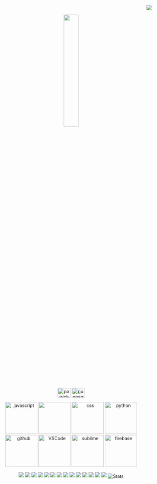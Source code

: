 <p align="right">
  <a href="#">
      <img src="http://estruyf-github.azurewebsites.net/api/VisitorHit?user=shpatrickguo&repo=github-visitors-badge&countColor=%237B1E7A" />
   </a>
</p>


<p align="center">
  <img src="https://media.giphy.com/media/3Q2hJ4FLN1UvS/giphy.gif" width=30%>
  <br>
  <a href="https://linkedin.com/in/patrickguo" target="blank"><img align="center" src="https://cdn.jsdelivr.net/npm/simple-icons@3.0.1/icons/linkedin.svg" alt="patrickguo" height="30" width="40" /></a>
  <a href="https://fb.com/guopatrick" target="blank"><img align="center" src="https://cdn.jsdelivr.net/npm/simple-icons@3.0.1/icons/facebook.svg" alt="guopatrick" height="30" width="40" /></a>
</p>

<p align="center">
  <img alt="javascript" src="https://media3.giphy.com/media/ln7z2eWriiQAllfVcn/200w.webp" width="100">
  <img alt-"html5" src="https://media.giphy.com/media/XAxylRMCdpbEWUAvr8/giphy.gif" width="100">
  <img alt="css" src="https://media.giphy.com/media/fsEaZldNC8A1PJ3mwp/giphy.gif" width="100">
  <img alt="python" src="https://i.giphy.com/media/LMt9638dO8dftAjtco/200.webp" width="100">
  <img alt="github" src="https://i.giphy.com/media/KzJkzjggfGN5Py6nkT/200.webp" width="100">
  <img alt="VSCode" src="https://i.giphy.com/media/IdyAQJVN2kVPNUrojM/200.webp" width="100">
  <img alt="sublime" src="https://media.giphy.com/media/UWt0rhp21JgLwoeFQP/giphy.gif" width="100">
  <img alt="firebase" src="https://media.giphy.com/media/Ri2TUcKlaOcaDBxFpY/giphy.gif" width="100">
</p>

<p align="center">
<img src="https://img.shields.io/badge/java-%23ED8B00.svg?&style=for-the-badge&logo=java&logoColor=white"/>
<img src="https://img.shields.io/badge/r-%23276DC3.svg?&style=for-the-badge&logo=r&logoColor=white"/>
<img src="https://img.shields.io/badge/markdown-%23000000.svg?&style=for-the-badge&logo=markdown&logoColor=white"/>
<img src="https://img.shields.io/badge/latex%20-%23008080.svg?&style=for-the-badge&logo=latex&logoColor=white"/>
<img src="https://img.shields.io/badge/pandas%20-%23150458.svg?&style=for-the-badge&logo=pandas&logoColor=white" />
<img src="https://img.shields.io/badge/django%20-%23092E20.svg?&style=for-the-badge&logo=django&logoColor=white"/>
<img src="https://img.shields.io/badge/bootstrap%20-%23563D7C.svg?&style=for-the-badge&logo=bootstrap&logoColor=white"/>
<img src="https://img.shields.io/badge/jquery%20-%230769AD.svg?&style=for-the-badge&logo=jquery&logoColor=white"/>
<img src="https://img.shields.io/badge/adobe%20-%23FF0000.svg?&style=for-the-badge&logo=adobe&logoColor=white"/>
<img src="https://img.shields.io/badge/adobe%20photoshop%20-%2331A8FF.svg?&style=for-the-badge&logo=adobe%20photoshop&logoColor=white"/>
<img src="https://img.shields.io/badge/adobe%20illustrator%20-%23FF9A00.svg?&style=for-the-badge&logo=adobe%20illustrator&logoColor=white"/>
<img src="https://img.shields.io/badge/git%20-%23F05033.svg?&style=for-the-badge&logo=git&logoColor=white"/>
<img src="https://img.shields.io/badge/nginx%20-%23009639.svg?&style=for-the-badge&logo=nginx&logoColor=white"/>
<img src="https://img.shields.io/badge/Jupyter%20-%23F37626.svg?&style=for-the-badge&logo=Jupyter&logoColor=white" />
<img align="center" alt="Stats" src="https://github-readme-stats.vercel.app/api?username=shpatrickguo&show_icons=true&hide=issues&icon_color=000000&hide_border=true&hide_title=true&text_color=555&count_private=true" >
</p>


